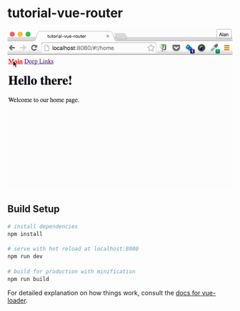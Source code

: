 # tutorial-vue-router

![alt text](https://github.com/alanhoff/tutorial-vue-router/raw/master/demo.gif "Demo")

## Build Setup

``` bash
# install dependencies
npm install

# serve with hot reload at localhost:8080
npm run dev

# build for production with minification
npm run build
```

For detailed explanation on how things work, consult the [docs for vue-loader](http://vuejs.github.io/vue-loader).
